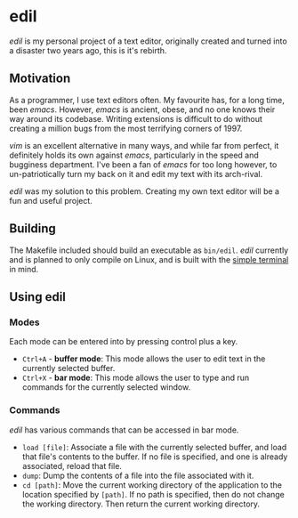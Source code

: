 # edil

*edil* is my personal project of a text editor, originally
created and turned into a disaster two years ago, this is
it's rebirth.

## Motivation

As a programmer, I use text editors often. My favourite has,
for a long time, been *emacs*. However, *emacs* is ancient, obese,
and no one knows their way around its codebase. Writing extensions
is difficult to do without creating a million bugs from the
most terrifying corners of 1997.

*vim* is an excellent alternative in many ways, and while far
from perfect, it definitely holds its own against *emacs*, 
particularly in the speed and bugginess department. I've been a
fan of *emacs* for too long however, to un-patriotically turn my
back on it and edit my text with its arch-rival.

*edil* was my solution to this problem. Creating my own text editor
will be a fun and useful project.

## Building

The Makefile included should build an executable as `bin/edil`.
*edil* currently and is planned to only compile on Linux, and
is built with the [simple terminal](https://st.suckless.org/)
in mind.

## Using edil

### Modes

Each mode can be entered into by pressing control plus a key.

* `Ctrl+A` - **buffer mode**: This mode allows the user to edit text in
                              the currently selected buffer.
* `Ctrl+X` - **bar mode**: This mode allows the user to type and run
                           commands for the currently selected window.

### Commands

*edil* has various commands that can be accessed in bar mode.

* `load [file]`: Associate a file with the currently selected buffer,
                 and load that file's contents to the buffer. If no
                 file is specified, and one is already associated, reload
                 that file.
* `dump`:        Dump the contents of a file into the file associated with
                 it.
* `cd [path]`:   Move the current working directory of the application to
                 the location specified by `[path]`. If no path is specified,
                 then do not change the working directory. Then return the
                 current working directory.
